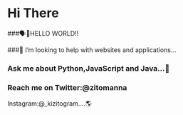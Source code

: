 # Hi There


###🗣🚀HELLO WORLD!!

###🤔 I’m looking to help with websites and applications...
### Ask me about Python,JavaScript and Java...🎲
### Reach me on Twitter:@zitomanna
Instagram:@_kizitogram....🌎


